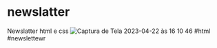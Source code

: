 # newslatter
Newslatter html e css
![Captura de Tela 2023-04-22 às 16 10 46](https://user-images.githubusercontent.com/130194413/233802348-62a40d9b-b064-47c3-a0ec-e460f0e5cafa.png)
#html #newslettewr
